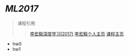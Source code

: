 # *ML2017*

>课程引用
>>[李宏毅深度学习(2017)](https://www.bilibili.com/video/av9770302?from=search&seid=2165067344192572780) 
>>[李宏毅个人主页](http://speech.ee.ntu.edu.tw/~tlkagk/index.html) 
>>[课程主页](http://speech.ee.ntu.edu.tw/~tlkagk/courses_MLDS17.html) 

+ hw0
+ hw1
